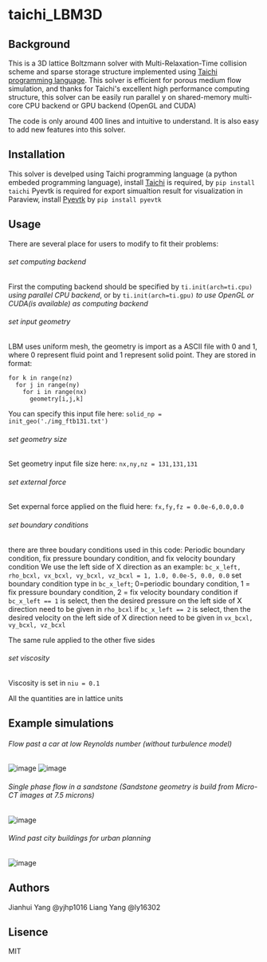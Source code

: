 # taichi_LBM3D
## Background
This is a 3D lattice Boltzmann solver with Multi-Relaxation-Time collision scheme and sparse storage structure implemented using [Taichi programming language](https://github.com/taichi-dev/taichi). This solver is efficient for porous medium flow simulation,  and thanks for Taichi's excellent high performance computing structure, this solver can be easily run parallel y on shared-memory multi-core CPU backend or GPU backend (OpenGL and CUDA)

The code is only around 400 lines and intuitive to understand. It is also easy to add new features into this solver.


## Installation
This solver is develped using Taichi programming language (a python embeded programming language), install [Taichi](https://github.com/taichi-dev/taichi) is required, by `pip install taichi`
Pyevtk is required for export simualtion result for visualization in Paraview, install [Pyevtk](https://pypi.org/project/pyevtk/) by `pip install pyevtk`

## Usage
There are several place for users to modify to fit their problems:
###### set computing backend
First the computing backend should be specified by `ti.init(arch=ti.cpu)` *using parallel CPU backend*, or by `ti.init(arch=ti.gpu)` *to use OpenGL or CUDA(is available) as computing backend*
###### set input geometry
LBM uses uniform mesh, the geometry is import as a ASCII file with 0 and 1, where 0 represent fluid point and 1 represent solid point. They are stored in format:
```
for k in range(nz)
  for j in range(ny)
    for i in range(nx)
      geometry[i,j,k]
```
You can specify this input file here:
`solid_np = init_geo('./img_ftb131.txt')`

###### set geometry size
Set geometry input file size here: `nx,ny,nz = 131,131,131`

###### set external force
Set expernal force applied on the fluid here: `fx,fy,fz = 0.0e-6,0.0,0.0`

###### set boundary conditions
there are three boudary conditions used in this code: Periodic boundary condition, fix pressure boundary condition, and fix velocity boundary condition
We use the left side of X direction as an example: `bc_x_left, rho_bcxl, vx_bcxl, vy_bcxl, vz_bcxl = 1, 1.0, 0.0e-5, 0.0, 0.0`
set boundary condition type in `bc_x_left`; 0=periodic boundary condition, 1 = fix pressure boundary condition, 2 = fix velocity boundary condition
if `bc_x_left == 1` is select, then the desired pressure on the left side of X direction need to be given in `rho_bcxl`
if `bc_x_left == 2` is select, then the desired velocity on the left side of X direction need to be given in `vx_bcxl, vy_bcxl, vz_bcxl`

The same rule applied to the other five sides

###### set viscosity
Viscosity is set in `niu = 0.1`

All the quantities are in lattice units

## Example simulations

###### Flow past a car at low Reynolds number (without turbulence model)
![image](https://github.com/yjhp1016/taichi_LBM3D/blob/main/img/car1.png)
![image](https://github.com/yjhp1016/taichi_LBM3D/blob/main/img/car2.png)

###### Single phase flow in a sandstone (Sandstone geometry is build from Micro-CT images at 7.5 microns)
![image](https://github.com/yjhp1016/taichi_LBM3D/blob/main/img/ftb1.png)

###### Wind past city buildings for urban planning
![image](https://github.com/yjhp1016/taichi_LBM3D/blob/main/img/city1.png)

## Authors
Jianhui Yang @yjhp1016
Liang Yang @ly16302

## Lisence 
MIT
